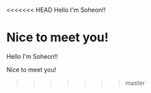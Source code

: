 <<<<<<< HEAD
Hello I'm Soheon!!


Nice to meet you!
=======
Hello I'm Soheon!!


Nice to meet you!
>>>>>>> master
